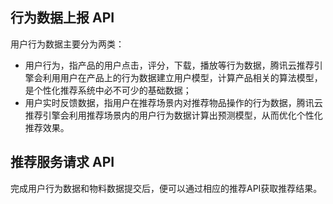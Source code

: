 ## 行为数据上报 API

用户行为数据主要分为两类：  

- 用户行为，指产品的用户点击，评分，下载，播放等行为数据，腾讯云推荐引擎会利用用户在产品上的行为数据建立用户模型，计算产品相关的算法模型，是个性化推荐系统中必不可少的基础数据；  
- 用户实时反馈数据，指用户在推荐场景内对推荐物品操作的行为数据，腾讯云推荐引擎会利用推荐场景内的用户行为数据计算出预测模型，从而优化个性化推荐效果。


## 推荐服务请求 API

完成用户行为数据和物料数据提交后，便可以通过相应的推荐API获取推荐结果。  
